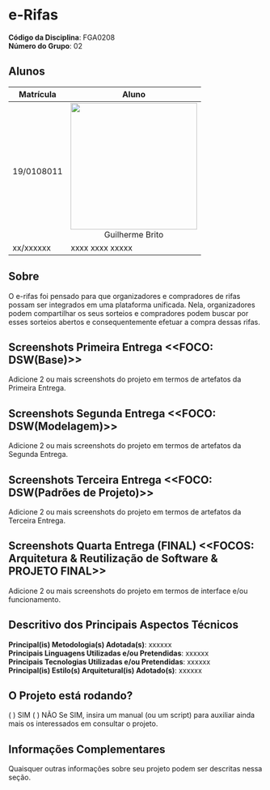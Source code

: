 # e-Rifas

**Código da Disciplina**: FGA0208<br>
**Número do Grupo**: 02<br>

## Alunos

| Matrícula  | Aluno                                                                                                                                                                                                        |
|------------|--------------------------------------------------------------------------------------------------------------------------------------------------------------------------------------------------------------|
| 19/0108011 | <img height="250px" src="../../assets/guilhermeFoto.jpg" width="250px"/><br/> <div style="text-align: center"><a href="https://github.com/dev-brito" style="text-decoration: none">Guilherme Brito</a></div> |
| xx/xxxxxx  | xxxx xxxx xxxxx                                                                                                                                                                                              |

## Sobre

O e-rifas foi pensado para que organizadores e compradores de rifas possam ser integrados em uma plataforma unificada.
Nela, organizadores podem compartilhar os seus sorteios e compradores podem buscar por esses sorteios abertos e
consequentemente efetuar a compra dessas rifas.

## Screenshots Primeira Entrega <<FOCO: DSW(Base)>>

Adicione 2 ou mais screenshots do projeto em termos de artefatos da Primeira Entrega.

## Screenshots Segunda Entrega <<FOCO: DSW(Modelagem)>>

Adicione 2 ou mais screenshots do projeto em termos de artefatos da Segunda Entrega.

## Screenshots Terceira Entrega <<FOCO: DSW(Padrões de Projeto)>>

Adicione 2 ou mais screenshots do projeto em termos de artefatos da Terceira Entrega.

## Screenshots Quarta Entrega (FINAL) <<FOCOS: Arquitetura & Reutilização de Software & PROJETO FINAL>>

Adicione 2 ou mais screenshots do projeto em termos de interface e/ou funcionamento.

## Descritivo dos Principais Aspectos Técnicos

**Principal(is) Metodologia(s) Adotada(s)**: xxxxxx<br>
**Principais Linguagens Utilizadas e/ou Pretendidas**: xxxxxx<br>
**Principais Tecnologias Utilizadas e/ou Pretendidas**: xxxxxx<br>
**Principal(is) Estilo(s) Arquitetural(is) Adotado(s)**: xxxxxx<br>

## O Projeto está rodando?

( ) SIM
( ) NÃO
Se SIM, insira um manual (ou um script) para auxiliar ainda mais os interessados em consultar o projeto.

## Informações Complementares

Quaisquer outras informações sobre seu projeto podem ser descritas nessa seção.

